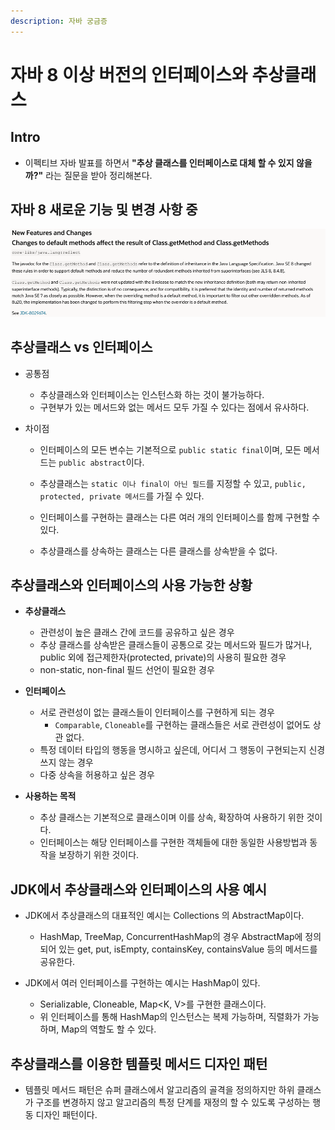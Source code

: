 ```yaml
---
description: 자바 궁금증
---
```


# 자바 8 이상 버전의 인터페이스와 추상클래스

## Intro 

- 이펙티브 자바 발표를 하면서 **"추상 클래스를 인터페이스로 대체 할 수 있지 않을까?"** 라는 질문을 받아 정리해본다.

## 자바 8 새로운 기능 및 변경 사항 중

![java8 release](images/java8_release.png)


## 추상클래스 vs 인터페이스

- 공통점
	- 추상클래스와 인터페이스는 인스턴스화 하는 것이 불가능하다.
	- 구현부가 있는 메서드와 없는 메서드 모두 가질 수 있다는 점에서 유사하다.
	
- 차이점
	- 인터페이스의 모든 변수는 기본적으로 `public static final`이며, 모든 메서드는 `public abstract`이다.
	- 추상클래스는 `static 이나 final이 아닌 필드`를 지정할 수 있고, `public, protected, private 메서드`를 가질 수 있다.
	
	- 인터페이스를 구현하는 클래스는 다른 여러 개의 인터페이스를 함께 구현할 수 있다.
	- 추상클래스를 상속하는 클래스는 다른 클래스를 상속받을 수 없다.


## 추상클래스와 인터페이스의 사용 가능한 상황

- **추상클래스**
	- 관련성이 높은 클래스 간에 코드를 공유하고 싶은 경우
	- 추상 클래스를 상속받은 클래스들이 공통으로 갖는 메서드와 필드가 많거나, public 외에 접근제한자(protected, private)의 사용히 필요한 경우
	- non-static, non-final 필드 선언이 필요한 경우
	
- **인터페이스**
	- 서로 관련성이 없는 클래스들이 인터페이스를 구현하게 되는 경우
	    - `Comparable`, `Cloneable`를 구현하는 클래스들은 서로 관련성이 없어도 상관 없다.
	- 특정 데이터 타입의 행동을 명시하고 싶은데, 어디서 그 행동이 구현되는지 신경쓰지 않는 경우
	- 다중 상속을 허용하고 싶은 경우

- **사용하는 목적**
	- 추상 클래스는 기본적으로 클래스이며 이를 상속, 확장하여 사용하기 위한 것이다.
	- 인터페이스는 해당 인터페이스를 구현한 객체들에 대한 동일한 사용방법과 동작을 보장하기 위한 것이다.

## JDK에서 추상클래스와 인터페이스의 사용 예시

- JDK에서 추상클래스의 대표적인 예시는 Collections 의 AbstractMap이다.
	- HashMap, TreeMap, ConcurrentHashMap의 경우 AbstractMap에 정의되어 있는 get, put, isEmpty, containsKey, containsValue 등의 메서드를 공유한다.
	
- JDK에서 여러 인터페이스를 구현하는 예시는 HashMap이 있다.
	- Serializable, Cloneable, Map<K, V>를 구현한 클래스이다.
	- 위 인터페이스를 통해 HashMap의 인스턴스는 복제 가능하며, 직렬화가 가능하며, Map의 역할도 할 수 있다.

## 추상클래스를 이용한 템플릿 메서드 디자인 패턴

- 템플릿 메서드 패턴은 슈퍼 클래스에서 알고리즘의 골격을 정의하지만 하위 클래스가 구조를 변경하지 않고 알고리즘의 특정 단계를 재정의 할 수 있도록 구성하는 행동 디자인 패턴이다.
